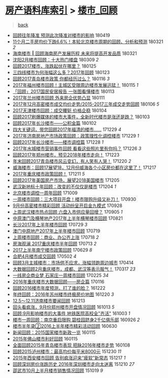 [房产语料库索引](../../README.md)  > [楼市_回顾](楼市_回顾.md)
====
> [back](../README.md)

- [回顾往年降准 预测此次降准对楼市的影响](http://jkwz.applinzi.com/ittc/7093628282975290375.html#%E5%9B%9E%E9%A1%BE%E5%BE%80%E5%B9%B4%E9%99%8D%E5%87%86+%E9%A2%84%E6%B5%8B%E6%AD%A4%E6%AC%A1%E9%99%8D%E5%87%86%E5%AF%B9%E6%A5%BC%E5%B8%82%E7%9A%84%E5%BD%B1%E5%93%8D) 180419  
- [11个月二手房均价下跌6.6%！本轮北京楼市周期的回顾、分析和预测](http://jkwz.applinzi.com/ittc/7082979121640768523.html#11%E4%B8%AA%E6%9C%88%E4%BA%8C%E6%89%8B%E6%88%BF%E5%9D%87%E4%BB%B7%E4%B8%8B%E8%B7%8C6.6%25%EF%BC%81%E6%9C%AC%E8%BD%AE%E5%8C%97%E4%BA%AC%E6%A5%BC%E5%B8%82%E5%91%A8%E6%9C%9F%E7%9A%84%E5%9B%9E%E9%A1%BE%E3%80%81%E5%88%86%E6%9E%90%E5%92%8C%E9%A2%84%E6%B5%8B) 180321 *2* 
- [海南楼市 ‖ 回顾海南房产发展历程 未来将提高开发品质](http://jkwz.applinzi.com/ittc/7082955585375175697.html#%E6%B5%B7%E5%8D%97%E6%A5%BC%E5%B8%82+%E2%80%96+%E5%9B%9E%E9%A1%BE%E6%B5%B7%E5%8D%97%E6%88%BF%E4%BA%A7%E5%8F%91%E5%B1%95%E5%8E%86%E7%A8%8B+%E6%9C%AA%E6%9D%A5%E5%B0%86%E6%8F%90%E9%AB%98%E5%BC%80%E5%8F%91%E5%93%81%E8%B4%A8) 180321  
- [沈阳2月楼市回顾：十大热门楼盘](http://jkwz.applinzi.com/ittc/7078583305438233611.html#%E6%B2%88%E9%98%B32%E6%9C%88%E6%A5%BC%E5%B8%82%E5%9B%9E%E9%A1%BE%EF%BC%9A%E5%8D%81%E5%A4%A7%E7%83%AD%E9%97%A8%E6%A5%BC%E7%9B%98) 180309 *2* 
- [回顾2017楼市，涨跌起伏在哪里？](http://jkwz.applinzi.com/ittc/7062589812840596487.html#%E5%9B%9E%E9%A1%BE2017%E6%A5%BC%E5%B8%82%EF%BC%8C%E6%B6%A8%E8%B7%8C%E8%B5%B7%E4%BC%8F%E5%9C%A8%E5%93%AA%E9%87%8C%EF%BC%9F) 180125  
- [三四线楼市为何涨幅这么多？2017年回顾](http://jkwz.applinzi.com/ittc/7061903669048378384.html#%E4%B8%89%E5%9B%9B%E7%BA%BF%E6%A5%BC%E5%B8%82%E4%B8%BA%E4%BD%95%E6%B6%A8%E5%B9%85%E8%BF%99%E4%B9%88%E5%A4%9A%EF%BC%9F2017%E5%B9%B4%E5%9B%9E%E9%A1%BE) 180123  
- [回顾2017青岛楼市政策 你都经历过么？](http://jkwz.applinzi.com/ittc/7059116804146725899.html#%E5%9B%9E%E9%A1%BE2017%E9%9D%92%E5%B2%9B%E6%A5%BC%E5%B8%82%E6%94%BF%E7%AD%96+%E4%BD%A0%E9%83%BD%E7%BB%8F%E5%8E%86%E8%BF%87%E4%B9%88%EF%BC%9F) 180116 *3* 
- [2017年福州楼市回顾！主城区受限周边楼市发展迅猛！](http://jkwz.applinzi.com/ittc/7058859234832155665.html#2017%E5%B9%B4%E7%A6%8F%E5%B7%9E%E6%A5%BC%E5%B8%82%E5%9B%9E%E9%A1%BE%EF%BC%81%E4%B8%BB%E5%9F%8E%E5%8C%BA%E5%8F%97%E9%99%90%E5%91%A8%E8%BE%B9%E6%A5%BC%E5%B8%82%E5%8F%91%E5%B1%95%E8%BF%85%E7%8C%9B%EF%BC%81) 180115 *1* 
- [「回顾」2017国民安居报告 一张图看懂楼市](http://jkwz.applinzi.com/ittc/7058080575951209478.html#%E3%80%8C%E5%9B%9E%E9%A1%BE%E3%80%8D2017%E5%9B%BD%E6%B0%91%E5%AE%89%E5%B1%85%E6%8A%A5%E5%91%8A+%E4%B8%80%E5%BC%A0%E5%9B%BE%E7%9C%8B%E6%87%82%E6%A5%BC%E5%B8%82) 180113  
- [2017年兰州楼市回顾 外来房企优势凸显](http://jkwz.applinzi.com/ittc/7057253991426032647.html#2017%E5%B9%B4%E5%85%B0%E5%B7%9E%E6%A5%BC%E5%B8%82%E5%9B%9E%E9%A1%BE+%E5%A4%96%E6%9D%A5%E6%88%BF%E4%BC%81%E4%BC%98%E5%8A%BF%E5%87%B8%E6%98%BE) 180111  
- [2017年12月高密楼市成交均价走势/2015-2017三年成交走势回顾](http://jkwz.applinzi.com/ittc/7055499538146526215.html#2017%E5%B9%B412%E6%9C%88%E9%AB%98%E5%AF%86%E6%A5%BC%E5%B8%82%E6%88%90%E4%BA%A4%E5%9D%87%E4%BB%B7%E8%B5%B0%E5%8A%BF%2F2015-2017%E4%B8%89%E5%B9%B4%E6%88%90%E4%BA%A4%E8%B5%B0%E5%8A%BF%E5%9B%9E%E9%A1%BE) 180106 *5* 
- [2017天津楼市回顾：成交腰斩 价格企稳](http://jkwz.applinzi.com/ittc/7054671943163184135.html#2017%E5%A4%A9%E6%B4%A5%E6%A5%BC%E5%B8%82%E5%9B%9E%E9%A1%BE%EF%BC%9A%E6%88%90%E4%BA%A4%E8%85%B0%E6%96%A9+%E4%BB%B7%E6%A0%BC%E4%BC%81%E7%A8%B3) 180104  
- [回顾2017刷爆媒体的楼市大事件，全新时代楼市是涨还是跌？](http://jkwz.applinzi.com/ittc/7054318253671711760.html#%E5%9B%9E%E9%A1%BE2017%E5%88%B7%E7%88%86%E5%AA%92%E4%BD%93%E7%9A%84%E6%A5%BC%E5%B8%82%E5%A4%A7%E4%BA%8B%E4%BB%B6%EF%BC%8C%E5%85%A8%E6%96%B0%E6%97%B6%E4%BB%A3%E6%A5%BC%E5%B8%82%E6%98%AF%E6%B6%A8%E8%BF%98%E6%98%AF%E8%B7%8C%EF%BC%9F) 180103  
- [回顾2017年长沙楼市——公积金篇](http://jkwz.applinzi.com/ittc/7053997567103206416.html#%E5%9B%9E%E9%A1%BE2017%E5%B9%B4%E9%95%BF%E6%B2%99%E6%A5%BC%E5%B8%82%E2%80%94%E2%80%94%E5%85%AC%E7%A7%AF%E9%87%91%E7%AF%87) 180102  
- [四大关键词，带您回顾2017年福清的楼市……](http://jkwz.applinzi.com/ittc/7052519584630834193.html#%E5%9B%9B%E5%A4%A7%E5%85%B3%E9%94%AE%E8%AF%8D%EF%BC%8C%E5%B8%A6%E6%82%A8%E5%9B%9E%E9%A1%BE2017%E5%B9%B4%E7%A6%8F%E6%B8%85%E7%9A%84%E6%A5%BC%E5%B8%82%E2%80%A6%E2%80%A6) 171229 *4* 
- [2017年济南房地产市场政策回顾：政策理性化调控楼市](http://jkwz.applinzi.com/ittc/7052430226976408593.html#2017%E5%B9%B4%E6%B5%8E%E5%8D%97%E6%88%BF%E5%9C%B0%E4%BA%A7%E5%B8%82%E5%9C%BA%E6%94%BF%E7%AD%96%E5%9B%9E%E9%A1%BE%EF%BC%9A%E6%94%BF%E7%AD%96%E7%90%86%E6%80%A7%E5%8C%96%E8%B0%83%E6%8E%A7%E6%A5%BC%E5%B8%82) 171229 *1* 
- [回顾2017年长沙楼市——楼市调控篇](http://jkwz.applinzi.com/ittc/7052095897456870417.html#%E5%9B%9E%E9%A1%BE2017%E5%B9%B4%E9%95%BF%E6%B2%99%E6%A5%BC%E5%B8%82%E2%80%94%E2%80%94%E6%A5%BC%E5%B8%82%E8%B0%83%E6%8E%A7%E7%AF%87) 171228 *1* 
- [2017年水城楼市营销事件回顾 看看这些照片里有你吗？](http://jkwz.applinzi.com/ittc/7051386329005294609.html#2017%E5%B9%B4%E6%B0%B4%E5%9F%8E%E6%A5%BC%E5%B8%82%E8%90%A5%E9%94%80%E4%BA%8B%E4%BB%B6%E5%9B%9E%E9%A1%BE+%E7%9C%8B%E7%9C%8B%E8%BF%99%E4%BA%9B%E7%85%A7%E7%89%87%E9%87%8C%E6%9C%89%E4%BD%A0%E5%90%97%EF%BC%9F) 171226 *3* 
- [回顾2017年郑州楼市，预见2018年楼市走向！](http://jkwz.applinzi.com/ittc/7050295808837026832.html#%E5%9B%9E%E9%A1%BE2017%E5%B9%B4%E9%83%91%E5%B7%9E%E6%A5%BC%E5%B8%82%EF%BC%8C%E9%A2%84%E8%A7%812018%E5%B9%B4%E6%A5%BC%E5%B8%82%E8%B5%B0%E5%90%91%EF%BC%81) 171223  
- [年末回顾2017青岛楼市风云变幻，有人笑有人哭！](http://jkwz.applinzi.com/ittc/7049128075218912273.html#%E5%B9%B4%E6%9C%AB%E5%9B%9E%E9%A1%BE2017%E9%9D%92%E5%B2%9B%E6%A5%BC%E5%B8%82%E9%A3%8E%E4%BA%91%E5%8F%98%E5%B9%BB%EF%BC%8C%E6%9C%89%E4%BA%BA%E7%AC%91%E6%9C%89%E4%BA%BA%E5%93%AD%EF%BC%81) 171220 *2* 
- [威海楼市：回顾17展望18，12月份威海各个小区房价都在这里了！](http://jkwz.applinzi.com/ittc/7047977087179162640.html#%E5%A8%81%E6%B5%B7%E6%A5%BC%E5%B8%82%EF%BC%9A%E5%9B%9E%E9%A1%BE17%E5%B1%95%E6%9C%9B18%EF%BC%8C12%E6%9C%88%E4%BB%BD%E5%A8%81%E6%B5%B7%E5%90%84%E4%B8%AA%E5%B0%8F%E5%8C%BA%E6%88%BF%E4%BB%B7%E9%83%BD%E5%9C%A8%E8%BF%99%E9%87%8C%E4%BA%86%EF%BC%81) 171217  
- [2017年重庆楼市政策回顾！](http://jkwz.applinzi.com/ittc/7045816869729076240.html#2017%E5%B9%B4%E9%87%8D%E5%BA%86%E6%A5%BC%E5%B8%82%E6%94%BF%E7%AD%96%E5%9B%9E%E9%A1%BE%EF%BC%81) 171211 *5* 
- [回顾2017年美国房产市场，展望2018美国楼市](http://jkwz.applinzi.com/ittc/7043621447170262033.html#%E5%9B%9E%E9%A1%BE2017%E5%B9%B4%E7%BE%8E%E5%9B%BD%E6%88%BF%E4%BA%A7%E5%B8%82%E5%9C%BA%EF%BC%8C%E5%B1%95%E6%9C%9B2018%E7%BE%8E%E5%9B%BD%E6%A5%BC%E5%B8%82) 171205  
- [武汉新地标十年回顾：改变的不仅仅是楼市](http://jkwz.applinzi.com/ittc/7043269527863821328.html#%E6%AD%A6%E6%B1%89%E6%96%B0%E5%9C%B0%E6%A0%87%E5%8D%81%E5%B9%B4%E5%9B%9E%E9%A1%BE%EF%BC%9A%E6%94%B9%E5%8F%98%E7%9A%84%E4%B8%8D%E4%BB%85%E4%BB%85%E6%98%AF%E6%A5%BC%E5%B8%82) 171204 *1* 
- [北京楼市调控一周年回顾](http://jkwz.applinzi.com/ittc/7022452422159647760.html#%E5%8C%97%E4%BA%AC%E6%A5%BC%E5%B8%82%E8%B0%83%E6%8E%A7%E4%B8%80%E5%91%A8%E5%B9%B4%E5%9B%9E%E9%A1%BE) 171009  
- [一周楼市回顾：三大项目开盘！楼市限购升级又补刀！](http://jkwz.applinzi.com/ittc/7019167422274339856.html#%E4%B8%80%E5%91%A8%E6%A5%BC%E5%B8%82%E5%9B%9E%E9%A1%BE%EF%BC%9A%E4%B8%89%E5%A4%A7%E9%A1%B9%E7%9B%AE%E5%BC%80%E7%9B%98%EF%BC%81%E6%A5%BC%E5%B8%82%E9%99%90%E8%B4%AD%E5%8D%87%E7%BA%A7%E5%8F%88%E8%A1%A5%E5%88%80%EF%BC%81) 170930  
- [9月份高密楼市精彩回顾 活动纷呈开启金九模式](http://jkwz.applinzi.com/ittc/7018401231079474193.html#9%E6%9C%88%E4%BB%BD%E9%AB%98%E5%AF%86%E6%A5%BC%E5%B8%82%E7%B2%BE%E5%BD%A9%E5%9B%9E%E9%A1%BE+%E6%B4%BB%E5%8A%A8%E7%BA%B7%E5%91%88%E5%BC%80%E5%90%AF%E9%87%91%E4%B9%9D%E6%A8%A1%E5%BC%8F) 170928  
- [上周武汉楼市热点回顾 六盘入市供应量回增？](http://jkwz.applinzi.com/ittc/7009743362046051344.html#%E4%B8%8A%E5%91%A8%E6%AD%A6%E6%B1%89%E6%A5%BC%E5%B8%82%E7%83%AD%E7%82%B9%E5%9B%9E%E9%A1%BE+%E5%85%AD%E7%9B%98%E5%85%A5%E5%B8%82%E4%BE%9B%E5%BA%94%E9%87%8F%E5%9B%9E%E5%A2%9E%EF%BC%9F) 170905 *1* 
- [中原澳门及横琴地产2017年上半年横琴楼市回顾](http://jkwz.applinzi.com/ittc/7004208614334792720.html#%E4%B8%AD%E5%8E%9F%E6%BE%B3%E9%97%A8%E5%8F%8A%E6%A8%AA%E7%90%B4%E5%9C%B0%E4%BA%A72017%E5%B9%B4%E4%B8%8A%E5%8D%8A%E5%B9%B4%E6%A8%AA%E7%90%B4%E6%A5%BC%E5%B8%82%E5%9B%9E%E9%A1%BE) 170821  
- [长沙2017年上半年楼市回顾](http://jkwz.applinzi.com/ittc/6995836299884626961.html#%E9%95%BF%E6%B2%992017%E5%B9%B4%E4%B8%8A%E5%8D%8A%E5%B9%B4%E6%A5%BC%E5%B8%82%E5%9B%9E%E9%A1%BE) 170729 *3* 
- [澳门中原地产2017年上半年楼市回顾](http://jkwz.applinzi.com/ittc/6992066871455908881.html#%E6%BE%B3%E9%97%A8%E4%B8%AD%E5%8E%9F%E5%9C%B0%E4%BA%A72017%E5%B9%B4%E4%B8%8A%E5%8D%8A%E5%B9%B4%E6%A5%BC%E5%B8%82%E5%9B%9E%E9%A1%BE) 170719  
- [上周楼市回顾：商业、办公齐上涨](http://jkwz.applinzi.com/ittc/6991590376937620496.html#%E4%B8%8A%E5%91%A8%E6%A5%BC%E5%B8%82%E5%9B%9E%E9%A1%BE%EF%BC%9A%E5%95%86%E4%B8%9A%E3%80%81%E5%8A%9E%E5%85%AC%E9%BD%90%E4%B8%8A%E6%B6%A8) 170718 *2* 
- [房海观澜 2017重庆楼市半年回顾](http://jkwz.applinzi.com/ittc/6989812012987991056.html#%E6%88%BF%E6%B5%B7%E8%A7%82%E6%BE%9C+2017%E9%87%8D%E5%BA%86%E6%A5%BC%E5%B8%82%E5%8D%8A%E5%B9%B4%E5%9B%9E%E9%A1%BE) 170713 *2* 
- [2017上半年南宁楼市政策回顾](http://jkwz.applinzi.com/ittc/6984639018581885956.html#2017%E4%B8%8A%E5%8D%8A%E5%B9%B4%E5%8D%97%E5%AE%81%E6%A5%BC%E5%B8%82%E6%94%BF%E7%AD%96%E5%9B%9E%E9%A1%BE) 170629 *8* 
- [合肥4月楼市成交回顾](http://jkwz.applinzi.com/ittc/6963104282126582789.html#%E5%90%88%E8%82%A54%E6%9C%88%E6%A5%BC%E5%B8%82%E6%88%90%E4%BA%A4%E5%9B%9E%E9%A1%BE) 170502 *4* 
- [回顾3月主城楼市：市场供不应求，涨幅领跑周边城市](http://jkwz.applinzi.com/ittc/6956321088958104580.html#%E5%9B%9E%E9%A1%BE3%E6%9C%88%E4%B8%BB%E5%9F%8E%E6%A5%BC%E5%B8%82%EF%BC%9A%E5%B8%82%E5%9C%BA%E4%BE%9B%E4%B8%8D%E5%BA%94%E6%B1%82%EF%BC%8C%E6%B6%A8%E5%B9%85%E9%A2%86%E8%B7%91%E5%91%A8%E8%BE%B9%E5%9F%8E%E5%B8%82) 170414  
- [大数据回顾2月重庆楼市，成都、武汉等表示服气！](http://jkwz.applinzi.com/ittc/6945944971227169797.html#%E5%A4%A7%E6%95%B0%E6%8D%AE%E5%9B%9E%E9%A1%BE2%E6%9C%88%E9%87%8D%E5%BA%86%E6%A5%BC%E5%B8%82%EF%BC%8C%E6%88%90%E9%83%BD%E3%80%81%E6%AD%A6%E6%B1%89%E7%AD%89%E8%A1%A8%E7%A4%BA%E6%9C%8D%E6%B0%94%EF%BC%81) 170317 *23* 
- [一线房企商业梦 石家庄一周楼市回顾](http://jkwz.applinzi.com/ittc/6938535024923247620.html#%E4%B8%80%E7%BA%BF%E6%88%BF%E4%BC%81%E5%95%86%E4%B8%9A%E6%A2%A6+%E7%9F%B3%E5%AE%B6%E5%BA%84%E4%B8%80%E5%91%A8%E6%A5%BC%E5%B8%82%E5%9B%9E%E9%A1%BE) 170225 *34* 
- [2016年重庆楼市大数据回顾——房企篇](http://jkwz.applinzi.com/ittc/6923786138065306629.html#2016%E5%B9%B4%E9%87%8D%E5%BA%86%E6%A5%BC%E5%B8%82%E5%A4%A7%E6%95%B0%E6%8D%AE%E5%9B%9E%E9%A1%BE%E2%80%94%E2%80%94%E6%88%BF%E4%BC%81%E7%AF%87) 170116  
- [回顾2016楼市年度预测，打了谁的脸？](http://jkwz.applinzi.com/ittc/6914404992151979012.html#%E5%9B%9E%E9%A1%BE2016%E6%A5%BC%E5%B8%82%E5%B9%B4%E5%BA%A6%E9%A2%84%E6%B5%8B%EF%BC%8C%E6%89%93%E4%BA%86%E8%B0%81%E7%9A%84%E8%84%B8%EF%BC%9F) 161222  
- [年终回顾：2016年苏州楼市终极房价地图](http://jkwz.applinzi.com/ittc/6913794431093572612.html#%E5%B9%B4%E7%BB%88%E5%9B%9E%E9%A1%BE%EF%BC%9A2016%E5%B9%B4%E8%8B%8F%E5%B7%9E%E6%A5%BC%E5%B8%82%E7%BB%88%E6%9E%81%E6%88%BF%E4%BB%B7%E5%9C%B0%E5%9B%BE) 161220 *3* 
- [12.5～12.11济南楼市要闻回顾](http://jkwz.applinzi.com/ittc/6911062129330619397.html#12.5%EF%BD%9E12.11%E6%B5%8E%E5%8D%97%E6%A5%BC%E5%B8%82%E8%A6%81%E9%97%BB%E5%9B%9E%E9%A1%BE) 161213  
- [回头看疯涨，9月份郑州楼市开盘情况回顾](http://jkwz.applinzi.com/ittc/6888417436440724485.html#%E5%9B%9E%E5%A4%B4%E7%9C%8B%E7%96%AF%E6%B6%A8%EF%BC%8C9%E6%9C%88%E4%BB%BD%E9%83%91%E5%B7%9E%E6%A5%BC%E5%B8%82%E5%BC%80%E7%9B%98%E6%83%85%E5%86%B5%E5%9B%9E%E9%A1%BE) 161013 *5* 
- [回顾:9月影响楼市的大事件 地铁医院高校全&quot;齐活&quot;](http://jkwz.applinzi.com/ittc/6884665228037456901.html#%E5%9B%9E%E9%A1%BE%3A9%E6%9C%88%E5%BD%B1%E5%93%8D%E6%A5%BC%E5%B8%82%E7%9A%84%E5%A4%A7%E4%BA%8B%E4%BB%B6+%E5%9C%B0%E9%93%81%E5%8C%BB%E9%99%A2%E9%AB%98%E6%A0%A1%E5%85%A8%26quot%3B%E9%BD%90%E6%B4%BB%26quot%3B) 161003 *1* 
- [楼市一周回顾：南京重启限购 碧桂园跻身2千亿俱乐部](http://jkwz.applinzi.com/ittc/6882124568004658181.html#%E6%A5%BC%E5%B8%82%E4%B8%80%E5%91%A8%E5%9B%9E%E9%A1%BE%EF%BC%9A%E5%8D%97%E4%BA%AC%E9%87%8D%E5%90%AF%E9%99%90%E8%B4%AD+%E7%A2%A7%E6%A1%82%E5%9B%AD%E8%B7%BB%E8%BA%AB2%E5%8D%83%E4%BA%BF%E4%BF%B1%E4%B9%90%E9%83%A8) 160926 *2* 
- [楼市半年录②2016上半年楼市精彩活动回顾](http://jkwz.applinzi.com/ittc/6849563762453120004.html#%E6%A5%BC%E5%B8%82%E5%8D%8A%E5%B9%B4%E5%BD%95%E2%91%A12016%E4%B8%8A%E5%8D%8A%E5%B9%B4%E6%A5%BC%E5%B8%82%E7%B2%BE%E5%BD%A9%E6%B4%BB%E5%8A%A8%E5%9B%9E%E9%A1%BE) 160630  
- [新闻回顾：2015国家楼市新政一览](http://jkwz.applinzi.com/ittc/6787243317519713284.html#%E6%96%B0%E9%97%BB%E5%9B%9E%E9%A1%BE%EF%BC%9A2015%E5%9B%BD%E5%AE%B6%E6%A5%BC%E5%B8%82%E6%96%B0%E6%94%BF%E4%B8%80%E8%A7%88) 160115  
- [2015年佛山楼市利好回顾](http://jkwz.applinzi.com/ittc/6787474060074288132.html#2015%E5%B9%B4%E4%BD%9B%E5%B1%B1%E6%A5%BC%E5%B8%82%E5%88%A9%E5%A5%BD%E5%9B%9E%E9%A1%BE) 160115  
- [全面回顾2015年青岛楼市表现 把脉2016年楼市走势](http://jkwz.applinzi.com/ittc/6784892848583476229.html#%E5%85%A8%E9%9D%A2%E5%9B%9E%E9%A1%BE2015%E5%B9%B4%E9%9D%92%E5%B2%9B%E6%A5%BC%E5%B8%82%E8%A1%A8%E7%8E%B0+%E6%8A%8A%E8%84%892016%E5%B9%B4%E6%A5%BC%E5%B8%82%E8%B5%B0%E5%8A%BF) 160108  
- [回顾2015泸州楼市：最高均价每平米8000元](http://jkwz.applinzi.com/ittc/6781633547987321860.html#%E5%9B%9E%E9%A1%BE2015%E6%B3%B8%E5%B7%9E%E6%A5%BC%E5%B8%82%EF%BC%9A%E6%9C%80%E9%AB%98%E5%9D%87%E4%BB%B7%E6%AF%8F%E5%B9%B3%E7%B1%B38000%E5%85%83) 151230 *11* 
- [2015年西安楼市回顾 告别疯涨迎来“疲软”新常态](http://jkwz.applinzi.com/ittc/6776706285496173572.html#2015%E5%B9%B4%E8%A5%BF%E5%AE%89%E6%A5%BC%E5%B8%82%E5%9B%9E%E9%A1%BE+%E5%91%8A%E5%88%AB%E7%96%AF%E6%B6%A8%E8%BF%8E%E6%9D%A5%E2%80%9C%E7%96%B2%E8%BD%AF%E2%80%9D%E6%96%B0%E5%B8%B8%E6%80%81) 151217 *1* 
- [回顾深圳房价涨跌历史 2016年深圳楼市走向太迷离](http://jkwz.applinzi.com/ittc/6774087906335654916.html#%E5%9B%9E%E9%A1%BE%E6%B7%B1%E5%9C%B3%E6%88%BF%E4%BB%B7%E6%B6%A8%E8%B7%8C%E5%8E%86%E5%8F%B2+2016%E5%B9%B4%E6%B7%B1%E5%9C%B3%E6%A5%BC%E5%B8%82%E8%B5%B0%E5%90%91%E5%A4%AA%E8%BF%B7%E7%A6%BB) 151210 *27* 
- [邵武市10月上半月楼市销售情况回顾](http://jkwz.applinzi.com/ittc/6754851163162526725.html#%E9%82%B5%E6%AD%A6%E5%B8%8210%E6%9C%88%E4%B8%8A%E5%8D%8A%E6%9C%88%E6%A5%BC%E5%B8%82%E9%94%80%E5%94%AE%E6%83%85%E5%86%B5%E5%9B%9E%E9%A1%BE) 151019 *9* 
